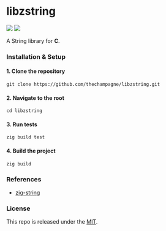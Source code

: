 # libzstring

[![](https://img.shields.io/github/v/tag/thechampagne/libzstring?label=version)](https://github.com/thechampagne/libzstring/releases/latest) [![](https://img.shields.io/github/license/thechampagne/libzstring)](https://github.com/thechampagne/libzstring/blob/main/LICENSE)

A String library for **C**.

### Installation & Setup

#### 1. Clone the repository
```
git clone https://github.com/thechampagne/libzstring.git
```
#### 2. Navigate to the root
```
cd libzstring
```
#### 3. Run tests
```
zig build test
```
#### 4. Build the project
```
zig build
```

### References
 - [zig-string](https://github.com/JakubSzark/zig-string)

### License

This repo is released under the [MIT](https://github.com/thechampagne/libzstring/blob/main/LICENSE).
